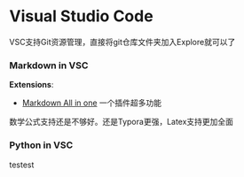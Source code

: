 # Visual Studio Code
VSC支持Git资源管理，直接将git仓库文件夹加入Explore就可以了


### Markdown in VSC

**Extensions**:
- [Markdown All in one](https://marketplace.visualstudio.com/items?itemName=yzhang.markdown-all-in-one#review-details) 一个插件超多功能

数学公式支持还是不够好。还是Typora更强，Latex支持更加全面

### Python in VSC
testest